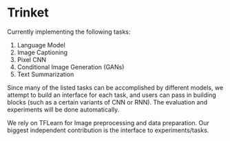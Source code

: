 # Trinket

Currently implementing the following tasks:

1. Language Model
2. Image Captioning
3. Pixel CNN
4. Conditional Image Generation (GANs)
5. Text Summarization

Since many of the listed tasks can be accomplished by different models, we attempt to build an interface for each task, and users can pass in building blocks (such as a certain variants of CNN or RNN). The evaluation and experiments will be done automatically. 

We rely on TFLearn for Image preprocessing and data preparation. Our biggest independent contribution is the interface to experiments/tasks.
